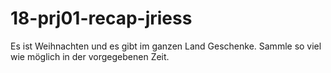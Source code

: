 # 18-prj01-recap-jriess

Es ist Weihnachten und es gibt im ganzen Land Geschenke. Sammle so viel wie möglich in der vorgegebenen Zeit.
